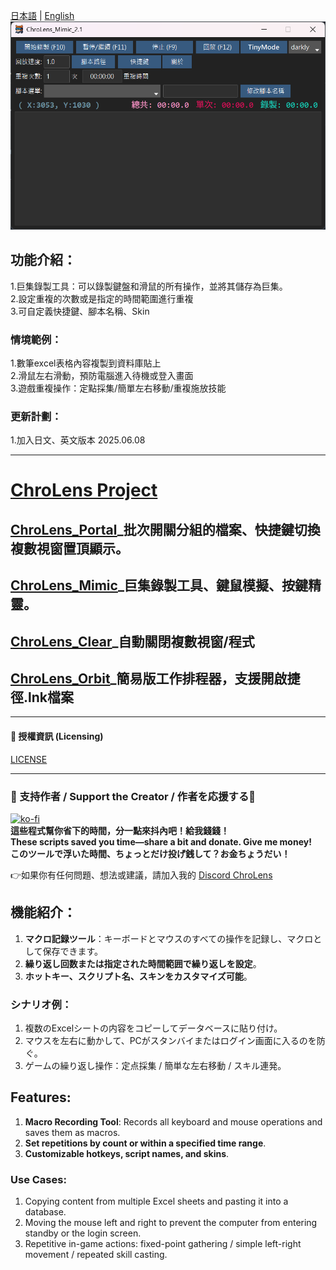 [日本語](./README_JA.md) | [English](./README_EN.md)
![ChroLens_Mimic](./ChroLens_Mimic2.1.png)

## 功能介紹：</br>
1.巨集錄製工具：可以錄製鍵盤和滑鼠的所有操作，並將其儲存為巨集。</br>
2.設定重複的次數或是指定的時間範圍進行重複</br>
3.可自定義快捷鍵、腳本名稱、Skin</br>

### 情境範例：</br>
1.數筆excel表格內容複製到資料庫貼上</br>
2.滑鼠左右滑動，預防電腦進入待機或登入畫面</br>
3.遊戲重複操作：定點採集/簡單左右移動/重複施放技能</br>

### 更新計劃：
1.加入日文、英文版本
2025.06.08

---
# [ChroLens Project](https://home.gamer.com.tw/artwork.php?sn=6150515)</br>
## [ChroLens_Portal](https://github.com/Lucienwooo/ChroLens_Portal)_批次開關分組的檔案、快捷鍵切換複數視窗置頂顯示。</br>
## [ChroLens_Mimic](https://github.com/Lucienwooo/ChroLens_Mimic)_巨集錄製工具、鍵鼠模擬、按鍵精靈。</br>
## [ChroLens_Clear](https://github.com/Lucienwooo/ChroLens_Clear)_自動關閉複數視窗/程式</br>
## [ChroLens_Orbit](https://github.com/Lucienwooo/ChroLens_Orbit)_簡易版工作排程器，支援開啟捷徑.lnk檔案</br>

---
#### 📄 授權資訊 (Licensing) </br>

[LICENSE](LICENSE)

---

### 💸 支持作者 / Support the Creator / 作者を応援する💸
[![ko-fi](https://ko-fi.com/img/githubbutton_sm.svg)](https://ko-fi.com/B0B51FBVA8)</br>
 **這些程式幫你省下的時間，分一點來抖內吧！給我錢錢！**  </br>
 **These scripts saved you time—share a bit and donate. Give me money!**    </br>
 **このツールで浮いた時間、ちょっとだけ投げ銭して？お金ちょうだい！**  </br>

👉如果你有任何問題、想法或建議，請加入我的 [Discord ChroLens](https://discord.gg/72Kbs4WPPn)


## 機能紹介：
1.  **マクロ記録ツール**：キーボードとマウスのすべての操作を記録し、マクロとして保存できます。
2.  **繰り返し回数または指定された時間範囲で繰り返しを設定**。
3.  **ホットキー、スクリプト名、スキンをカスタマイズ可能**。

### シナリオ例：
1.  複数のExcelシートの内容をコピーしてデータベースに貼り付け。
2.  マウスを左右に動かして、PCがスタンバイまたはログイン画面に入るのを防ぐ。
3.  ゲームの繰り返し操作：定点採集 / 簡単な左右移動 / スキル連発。

## Features:
1.  **Macro Recording Tool**: Records all keyboard and mouse operations and saves them as macros.
2.  **Set repetitions by count or within a specified time range**.
3.  **Customizable hotkeys, script names, and skins**.

### Use Cases:
1.  Copying content from multiple Excel sheets and pasting it into a database.
2.  Moving the mouse left and right to prevent the computer from entering standby or the login screen.
3.  Repetitive in-game actions: fixed-point gathering / simple left-right movement / repeated skill casting.